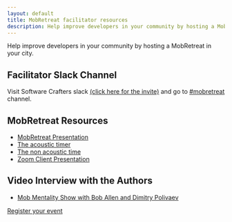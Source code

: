 ```yaml
---
layout: default
title: MobRetreat facilitator resources
description: Help improve developers in your community by hosting a MobRetreat in your city
---
```


Help improve developers in your community by hosting a MobRetreat in your city.

## Facilitator Slack Channel

Visit Software Crafters slack [(click here for the invite)](https://slack.softwarecrafters.org/) and go to [#mobretreat](https://softwarecrafters.slack.com/messages/C012EAHF3HU) channel.

## MobRetreat Resources

- [MobRetreat Presentation](https://docs.google.com/presentation/d/18nyk8HeQxFfAPzvq7vV1TnZH3JxyhpRdgcs-3zsqz0w/edit?usp=sharing)
- [The acoustic timer](https://www.online-stopwatch.com/full-screen-interval-timer/?c=80wgdfd2hg)
- [The non acoustic time](https://mobti.me/)
- [Zoom Client Presentation](https://docs.google.com/presentation/d/17LrVyv_qNCfbjrpnQXP5nwTP0SQ0Dimtn_HCi6QJfe0/edit?usp=sharing)

## Video Interview with the Authors

- [Mob Mentality Show with Bob Allen and Dimitry Polivaev](https://youtu.be/Oq2Kb09o38I)


<div class="hosting">
    <a class="button" href="https://forms.gle/xkJutmwAAiH6ACU5A" target="_blank" rel="noopener noreferrer">Register your event</a>
</div>
